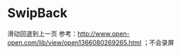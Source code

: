 # SwipBack
滑动回退到上一页
参考：<a href="http://www.open-open.com/lib/view/open1366080269265.html">http://www.open-open.com/lib/view/open1366080269265.html</a>
；不会录屏
